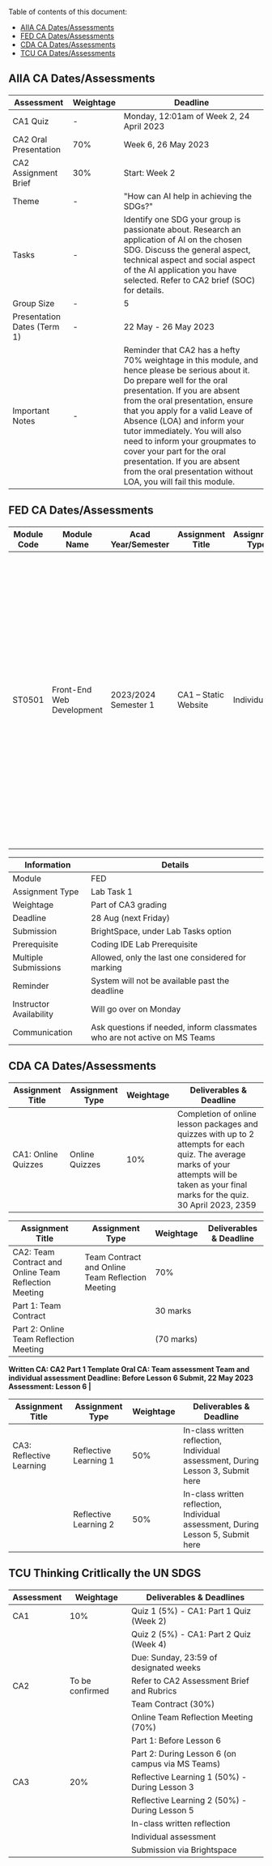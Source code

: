 Table of contents of this document:
- [AIIA CA Dates/Assessments](#1)
- [FED CA Dates/Assessments](#2)
- [CDA CA Dates/Assessments](#3)
- [TCU CA Dates/Assessments](#4)


<h2 id="1"> AIIA CA Dates/Assessments

<h4>

| Assessment | Weightage | Deadline |
|------------|------------|--------------|
| CA1 Quiz | - | Monday, 12:01am of Week 2, 24 April 2023 |
| CA2 Oral Presentation | 70% | Week 6, 26 May 2023 |
| CA2 Assignment Brief | 30% | Start: Week 2 |
| Theme | - | "How can AI help in achieving the SDGs?" |
| Tasks | - | Identify one SDG your group is passionate about. Research an application of AI on the chosen SDG. Discuss the general aspect, technical aspect and social aspect of the AI application you have selected. Refer to CA2 brief (SOC) for details. |
| Group Size | - | 5 |
| Presentation Dates (Term 1) | - | 22 May - 26 May 2023 |
| Important Notes | - | Reminder that CA2 has a hefty 70% weightage in this module, and hence please be serious about it. Do prepare well for the oral presentation. If you are absent from the oral presentation, ensure that you apply for a valid Leave of Absence (LOA) and inform your tutor immediately. You will also need to inform your groupmates to cover your part for the oral presentation. If you are absent from the oral presentation without LOA, you will fail this module. |


<h2 id="2">FED CA Dates/Assessments
<h4>

| Module Code | Module Name | Acad Year/Semester | Assignment Title | Assignment Type | Weightage | Deliverables & Deadline | Late Submission |
|-------------|-------------|--------------------|---------------------|-----------------|--------------|---------------------------------------|----------------|
| ST0501 | Front-End Web Development | 2023/2024 Semester 1 | CA1 – Static Website | Individual | 40% | All files used in the web pages. 29 May 2023, Monday 0900HR Digital submission in Bright Space using File naming convention as follows: CCC1AXX_nnnnnnn_yourname.zip Where CCC is your course name e.g. DIT; 1AXX is your class number e.g. 1A01 and nnnnnnn is your admin number e.g. 2312345. | 50% of the marks will be deducted for assignments that are received within ONE (1) calendar day after the submission deadline. No marks will be given thereafter. Exceptions to this policy will be given to students with valid LOA on medical or compassionate grounds. Students in such cases will need to inform the lecturer as soon as reasonably possible. |


| Information | Details |
| --- | --- |
| Module | FED |
| Assignment Type | Lab Task 1 |
| Weightage | Part of CA3 grading |
| Deadline | 28 Aug (next Friday) |
| Submission | BrightSpace, under Lab Tasks option |
| Prerequisite | Coding IDE Lab Prerequisite |
| Multiple Submissions | Allowed, only the last one considered for marking |
| Reminder | System will not be available past the deadline |
| Instructor Availability | Will go over on Monday |
| Communication | Ask questions if needed, inform classmates who are not active on MS Teams |



<h2 id="3"> CDA CA Dates/Assessments
<h4>

| Assignment Title | Assignment Type | Weightage | Deliverables & Deadline |
|------------------|----------------|-----------|--------------------------|
| CA1: Online Quizzes | Online Quizzes | 10% | Completion of online lesson packages and quizzes with up to 2 attempts for each quiz. The average marks of your attempts will be taken as your final marks for the quiz. 30 April 2023, 2359 |

| Assignment Title | Assignment Type | Weightage | Deliverables & Deadline |
|------------------|----------------|-----------|--------------------------|
| CA2: Team Contract and Online Team Reflection Meeting | Team Contract and Online Team Reflection Meeting | 70% | 
Part 1: Team Contract  | |30 marks
Part 2: Online Team Reflection Meeting ||(70 marks)
Written CA: CA2 Part 1 Template
Oral CA: Team assessment
Team and individual assessment
Deadline: Before Lesson 6
Submit, 22 May 2023
Assessment: Lesson 6 |

| Assignment Title | Assignment Type | Weightage | Deliverables & Deadline |
|------------------|----------------|-----------|--------------------------|
| CA3: Reflective Learning | Reflective Learning 1 | 50% | In-class written reflection, Individual assessment, During Lesson 3, Submit here |
|                   | Reflective Learning 2 | 50% | In-class written reflection, Individual assessment, During Lesson 5, Submit here |


<h2 id="4"> TCU Thinking Critlically the UN SDGS

<h4>

| Assessment | Weightage | Deliverables & Deadlines                                |
|------------|-----------|---------------------------------------------------------|
| CA1        | 10%       | Quiz 1 (5%) - CA1: Part 1 Quiz (Week 2)                   |
|            |           | Quiz 2 (5%) - CA1: Part 2 Quiz (Week 4)                   |
|            |           | Due: Sunday, 23:59 of designated weeks                   |
| CA2        | To be confirmed | Refer to CA2 Assessment Brief and Rubrics             |
|            |           | Team Contract (30%)                                      |
|            |           | Online Team Reflection Meeting (70%)                     |
|            |           | Part 1: Before Lesson 6                                   |
|            |           | Part 2: During Lesson 6 (on campus via MS Teams)          |
| CA3        | 20%       | Reflective Learning 1 (50%) - During Lesson 3            |
|            |           | Reflective Learning 2 (50%) - During Lesson 5            |
|            |           | In-class written reflection                              |
|            |           | Individual assessment                                     |
|            |           | Submission via Brightspace                               |



